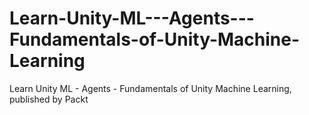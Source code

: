 # Learn-Unity-ML---Agents---Fundamentals-of-Unity-Machine-Learning
Learn Unity ML - Agents - Fundamentals of Unity Machine Learning, published by Packt
